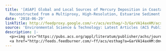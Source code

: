 ```yaml
---
title: '[ASAP] Global and Local Sources of Mercury Deposition in Coastal New England
  Reconstructed from a Multiproxy, High-Resolution, Estuarine Sediment Record'
date: '2018-06-29'
linkTitle: http://feedproxy.google.com/~r/acs/esthag/~3/GarVA14axHM/acs.est.7b06122
source: 'Environmental Science & Technology: Latest Articles (ACS Publications)'
description: |-
  <p><img src="https://pubs.acs.org/appl/literatum/publisher/achs/journals/content/esthag/0/esthag.ahead-of-print/acs.est.7b06122/20180628/images/medium/es-2017-06122t_0005.gif" alt="TOC Graphic"/></p><div><cite>Environmental Science & Technology</cite></div><div>DOI: 10.1021/acs.est.7b06122</div><div class="feedflare">
  <a href="http://feeds.feedburner.com/~ff/acs/esthag?a=GarVA14axHM:dmv5g85fqRw:yIl2AUoC8zA"><img src="http://feeds.feedburner.com/~ff/acs/esthag?d=yIl2AUoC8zA" border="0"></img></a>
---
```

